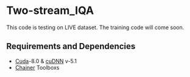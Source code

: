 # Two-stream_IQA

This code is testing on LIVE dataset.
The training code will come soon.

## Requirements and Dependencies
- [Cuda](https://developer.nvidia.com/cuda-toolkit-archive)-8.0 & [cuDNN](https://developer.nvidia.com/cudnn) v-5.1
- [Chainer](https://chainer.org/) Toolboxs 
